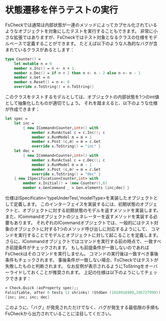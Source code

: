 # 状態遷移を伴うテストの実行

FsCheckでは通常は内部状態が一連のメソッドによってカプセル化されているようなオブジェクトを対象にしたテストを実行することもできます。
非常に小さな拡張ではありますが、FsCheckではテスト対象となるクラスの仕様をモデルベースで定義することができます。
たとえば以下のような人為的なバグが含まれているクラスがあるとします：

```fsharp
type Counter() =
    let mutable n = 0
    member x.Inc() = n <- n + 1
    member x.Dec() = if n > 2 then n <- n - 2 else n <- n - 1
    member x.Get = n
    member x.Reset() = n <- 0
    override x.ToString() = n.ToString()
```

このクラスをテストするモデルとしては、オブジェクトの内部状態を1つのint値として抽象化したものが適切でしょう。
それを踏まえると、以下のような仕様が作成できます：

```fsharp
let spec =
    let inc =
        { new ICommand<Counter,int>() with
            member x.RunActual c = c.Inc(); c
            member x.RunModel m = m + 1
            member x.Post (c,m) = m = c.Get
            override x.ToString() = "inc" }
    let dec =
        { new ICommand<Counter,int>() with
            member x.RunActual c = c.Dec(); c
            member x.RunModel m = m - 1
            member x.Post (c,m) = m = c.Get
            override x.ToString() = "dec" }
    { new ISpecification<Counter,int> with
        member x.Initial() = (new Counter(),0)
        member x.GenCommand _ = Gen.elements [inc;dec] }
```

仕様はISpecificatin<'typeUnderTest,'modelType>を実装したオブジェクトとして定義します。
このインターフェイスを実装するには、初期状態のオブジェクトと、オブジェクトに対する初期状態のモデルを返すメソッドを実装します。
また、ICommandオブジェクトのジェネレーターを返すメソッドを実装する必要もあります。
それぞれのICommandオブジェクトでは、一般的にはテスト対象のオブジェクトに対する1つのメソッド呼び出しに対応するようにして、
コマンドを実行することでモデルとオブジェクトに対して起こることを定義します。
さらに、ICommandオブジェクトではコマンドを実行する前の時点で、一致すべき前提条件がチェックされます。
もしも前提条件が一致しないのであればFsCheckはそのコマンドを実行しません。
コマンドの実行後は一致すべき事後条件もチェックされます。
事後条件が一致しない場合、FsCheckではテストが失敗したものと判断されます。
なお反例が表示されるようにToStringをオーバーライドしておくことが推奨されます。
上記の仕様は以下のようにしてチェックできます：

```fsharp
> Check.Quick (asProperty spec);;
Falsifiable, after 6 tests (2 shrinks) (StdGen (1020916989,295727999)):
[inc; inc; inc; dec]
```

このように、「バグ」が発見されただけでなく、バグが発生する最低限の手順もFsCheckから出力されていることに注目してください。
